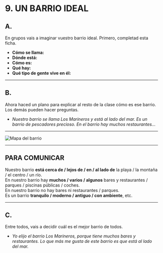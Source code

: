 
# 9. UN BARRIO IDEAL

## A. 

En grupos vais a imaginar vuestro barrio ideal. Primero, completad esta ficha.

- **Cómo se llama:**
- **Dónde está:**
- **Cómo es:**
- **Qué hay:**
- **Qué tipo de gente vive en él:**

---

## B. 

Ahora haced un plano para explicar al resto de la clase cómo es ese barrio. Los demás pueden hacer preguntas.

- *Nuestro barrio se llama Los Marineros y está al lado del mar. Es un barrio de pescadores precioso. En el barrio hay muchos restaurantes...*

---

![Mapa del barrio](ruta/a/la/imagen) <!-- Placeholder for map -->

---

## PARA COMUNICAR

Nuestro barrio **está cerca de / lejos de / en / al lado de** la playa / la montaña / el centro / un río.  
En nuestro barrio hay **muchos / varios / algunos** bares y restaurantes / parques / piscinas públicas / coches.  
En nuestro barrio no hay bares ni restaurantes / parques.  
Es un barrio **tranquilo / moderno / antiguo / con ambiente**, etc.

---

## C. 

Entre todos, vais a decidir cuál es el mejor barrio de todos.

- *Yo elijo el barrio Los Marineros, porque tiene muchos bares y restaurantes. Lo que más me gusta de este barrio es que está al lado del mar.*
